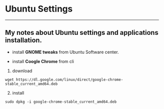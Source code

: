 # Ubuntu Settings
---
## My notes about Ubuntu settings and applications installation.

* install **GNOME tweaks** from Ubuntu Software center.

* install **Coogle Chrome** from cli 
1. download  

``` wget https://dl.google.com/linux/direct/google-chrome-stable_current_amd64.deb ```  

2. install
  
  ``` sudo dpkg -i google-chrome-stable_current_amd64.deb ```
